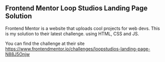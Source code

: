 ## Frontend Mentor Loop Studios Landing Page Solution

Frontend Mentor is a website that uploads cool projects for web devs.
This is my solution to their latest challenge. using HTML, CSS and JS.

You can find the challenge at their site https://www.frontendmentor.io/challenges/loopstudios-landing-page-N88J5Onjw
